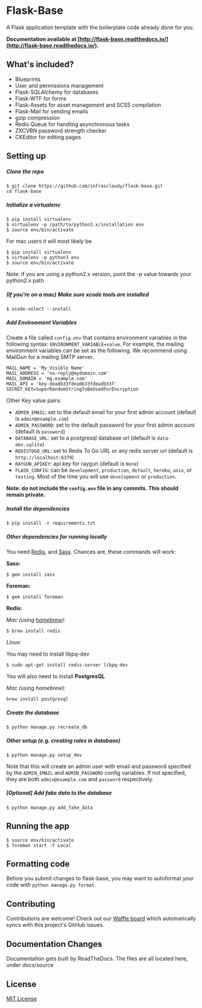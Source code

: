 # Flask-Base

A Flask application template with the boilerplate code already done for you.

**Documentation available at [http://flask-base.readthedocs.io/](http://flask-base.readthedocs.io/).**

## What's included?

* Blueprints
* User and permissions management
* Flask-SQLAlchemy for databases
* Flask-WTF for forms
* Flask-Assets for asset management and SCSS compilation
* Flask-Mail for sending emails
* gzip compression
* Redis Queue for handling asynchronous tasks
* ZXCVBN password strength checker  
* CKEditor for editing pages

## Setting up

##### Clone the repo

```
$ git clone https://github.com/infrascloudy/flask-base.git
cd flask-base
```

##### Initialize a virtualenv

```
$ pip install virtualenv
$ virtualenv -p /path/to/python3.x/installation env
$ source env/bin/activate
```

For mac users it will most likely be
```
$ pip install virtualenv
$ virtualenv -p python3 env
$ source env/bin/activate
```
Note: if you are using a python2.x version, point the -p value towards your python2.x path

##### (If you're on a mac) Make sure xcode tools are installed

```
$ xcode-select --install
```

##### Add Environment Variables 

Create a file called `config.env` that contains environment variables in the following syntax: `ENVIRONMENT_VARIABLE=value`. For example,
the mailing environment variables can be set as the following. We recommend using MailGun for a mailing SMTP server. 

```
MAIL_NAME = 'My Visible Name'
MAIL_ADDRESS = 'no-reply@mydomain.com'
MAIL_DOMAIN = 'mg.example.com'
MAIL_API = 'key-deadb33fdeadb33fdeadb33f'
SECRET_KEY=SuperRandomStringToBeUsedForEncryption
```

Other Key value pairs:

* `ADMIN_EMAIL`: set to the default email for your first admin account (default is `admin@example.com`)
* `ADMIN_PASSWORD`: set to the default password for your first admin account (default is `password`)
* `DATABASE_URL`: set to a postgresql database url (default is `data-dev.sqlite`)
* `REDISTOGO_URL`: set to Redis To Go URL or any redis server url (default is `http://localhost:6379`)
* `RAYGUN_APIKEY`: api key for raygun (default is `None`)
* `FLASK_CONFIG`: can be `development`, `production`, `default`, `heroku`, `unix`, or `testing`. Most of the time you will use `development` or `production`. 

**Note: do not include the `config.env` file in any commits. This should remain private.**

##### Install the dependencies

```
$ pip install -r requirements.txt
```

##### Other dependencies for running locally

You need [Redis](http://redis.io/), and [Sass](http://sass-lang.com/). Chances are, these commands will work:


**Sass:**

```
$ gem install sass
```

**Foreman:**

```
$ gem install foreman
```
**Redis:**

_Mac (using [homebrew](http://brew.sh/)):_

```
$ brew install redis
```

_Linux:_

You may need to install libpq-dev

```
$ sudo apt-get install redis-server libpq-dev
```

You will also need to install **PostgresQL**

_Mac (using homebrew):_

```
brew install postgresql
```

##### Create the database

```
$ python manage.py recreate_db
```

##### Other setup (e.g. creating roles in database)

```
$ python manage.py setup_dev
```

Note that this will create an admin user with email and password specified by the `ADMIN_EMAIL` and `ADMIN_PASSWORD` config variables. If not specified, they 
are both `admin@example.com` and `password` respectively.

##### [Optional] Add fake data to the database

```
$ python manage.py add_fake_data
```

## Running the app

```
$ source env/bin/activate
$ foreman start -f Local
```

## Formatting code

Before you submit changes to flask-base, you may want to autoformat your code with 
`python manage.py format`.

## Contributing

Contributions are welcome! Check out our [Waffle board](https://waffle.io/infrascloudy/flask-base) which automatically syncs with this project's GitHub issues.

## Documentation Changes

Documentation gets built by ReadTheDocs.
The files are all located here, under docs/source

## License
[MIT License](LICENSE.md)

